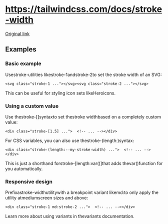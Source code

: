 # https://tailwindcss.com/docs/stroke-width

[Original link](https://tailwindcss.com/docs/stroke-width)

## Examples

### Basic example

Usestroke-<number>utilities likestroke-1andstroke-2to set the stroke width of an SVG:

```
<svg class="stroke-1 ..."></svg><svg class="stroke-2 ..."></svg>
```

This can be useful for styling icon sets likeHeroicons.

### Using a custom value

Use thestroke-[<value>]syntaxto set thestroke widthbased on a completely custom value:

```
<div class="stroke-[1.5] ...">  <!-- ... --></div>
```

For CSS variables, you can also use thestroke-(length:<custom-property>)syntax:

```
<div class="stroke-(length:--my-stroke-width) ...">  <!-- ... --></div>
```

This is just a shorthand forstroke-[length:var(<custom-property>)]that adds thevar()function for you automatically.

### Responsive design

Prefixastroke-widthutilitywith a breakpoint variant likemd:to only apply the utility atmediumscreen sizes and above:

```
<div class="stroke-1 md:stroke-2 ...">  <!-- ... --></div>
```

Learn more about using variants in thevariants documentation.
